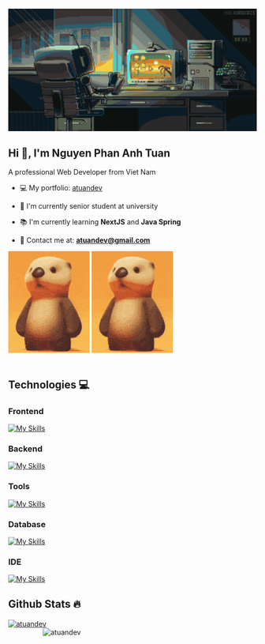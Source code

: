 [![MasterHead](/images/thumbnail.gif)](https://github.com/atuandev)
<h2>Hi 👋, I'm Nguyen Phan Anh Tuan</h2>
<p>A professional Web Developer from Viet Nam</p>

<div>
  <ul>
    <li><p>💻 My portfolio: <a href="https://atuandev.vercel.app/" target="_blank">atuandev</a></p></li>
    <li><p>🏫 I'm currently senior student at university</p></li>
    <li><p>📚 I'm currently learning <strong>NextJS</strong> and <strong>Java Spring</strong></p></li>
    <li><p>📧 Contact me at: <a href="mailto:atuandev@gmail.com"><strong>atuandev@gmail.com</strong></a></p></li>
  </ul>
  <img src='/images/otta.gif' alt='Otta' />
  <img src='/images/otta.gif' alt='Otta' />
</div>
<br/>

<h2>Technologies 💻</h2>
<h3>Frontend</h3>
  
[![My Skills](https://skillicons.dev/icons?i=js,ts,react,nextjs,html,css,tailwind&perline=7)](https://skillicons.dev)

<h3>Backend</h3>
  
[![My Skills](https://skillicons.dev/icons?i=java,spring,nodejs,express,nestjs,prisma,hibernate&perline=7)](https://skillicons.dev)

<h3>Tools</h3>
  
[![My Skills](https://skillicons.dev/icons?i=docker,git,postman,bun,discord,notion,figma&perline=7)](https://skillicons.dev)

<h3>Database</h3>
  
[![My Skills](https://skillicons.dev/icons?i=mongo,mysql,redis)](https://skillicons.dev)

<h3>IDE</h3>
  
[![My Skills](https://skillicons.dev/icons?i=vscode,webstorm,idea&perline=7)](https://skillicons.dev)

<h2>Github Stats 🔥</h2>
<div>
  <a href="#" title="atuandev">
    <img align="center" width="315" src="https://github-readme-stats.vercel.app/api/top-langs?username=atuandev&title_color=61dafb&text_color=ffffff&icon_color=61dafb&bg_color=20232a&langs_count=8&layout=compact&border_color=61dafb&hide_border=true" alt="atuandev" />
  </a>
  <a href="#" title="atuandev">
    <img align="right" width="434" src="https://github-readme-stats.vercel.app/api?username=atuandev&show_icons=true&theme=react&border_color=61dafb&hide_border=true" alt="atuandev" />
  </a>
</div>
